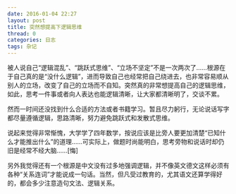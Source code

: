 ```yaml
---
date: 2016-01-04 22:27
layout: post
title: 突然想提高下逻辑思维
thread: 0
categories: 日志
tags: 杂记
---
```


被人说自己“逻辑混乱”、“跳跃式思维”、“立场不坚定”不是一次两次了……根源在于自己真的是“没什么逻辑”，进而导致自己也经常把自己绕进去，也非常容易顺从别人的立场，改变了自己的立场而不自知。突然真的非常想提高自己的逻辑思维，如此，思考一件事或者向人表达也能逻辑清晰，让大家都清晰明了，交谈不累。

然而一时间还没找到什么合适的方法或者书籍学习。暂且尽力躬行，无论说话写字都尽量遵循逻辑，思路清晰，努力避免跳跃式和发散式思维。

说起来觉得非常惭愧，大学学了四年数学，按说应该是比旁人要更加清楚“已知什么才能推出什么”的道理……可实际上，做题时尚能明白，思考旁物和说话时却仍旧是经常不经大脑……[悔]

另外我觉得还有一个根源是中文没有过多地强调逻辑，并不像英文德文这样必须有各种“关系连词”才能说成一句话。当然，但凡受过教育的，尤其语文还算学得好的，都会多少注意造句文法、逻辑关系。